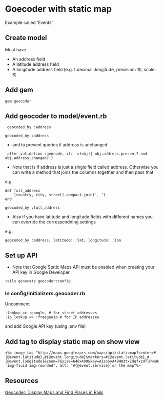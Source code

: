 # Goecoder with static map 

Example called 'Events'

## Create model
Must have 
* An address field
* A latitude address field
* A longitude address field (e.g. t.decimal :longitude, precision: 10, scale: 6)

## Add gem

```gem geocoder```

## Add geocoder to model/event.rb

``` geocoded_by :address```

``` geocoded_by :address ```

* and to prevent queries if address is unchanged

``` after_validation :geocode, if: ->(obj){ obj.address.present? and obj.address_changed? }```

* Note that is if address is just a single field called address.
Otherwise you can write a method that joins the columns together and then pass that

e.g.
```
def full_address
    [country, city, street].compact.join(‘, ‘)
end

geocoded_by :full_address

```

* Also if you have latitude and longitude fields with different names you can override the correspondning settings 

e.g.

```geocoded_by :address, latitude: :lat, longitude: :lon```


## Set up API
* Note that Google Static Maps API must be enabled when creating your API key in Google Developer

```rails generate geocoder:config```

### In config/initializers.geocoder.rb

Uncomment 
```
:lookup => :google, # for street addresses
:ip_lookup => :freegeoip # for IP addresses
```
and add Google API key (using .env file)


## Add tag to display static map on show view

```
<%= image_tag "http://maps.googleapis.com/maps/api/staticmap?center=#{@event.latitude},#{@event.longitude}&markers=#{@event.latitude},#{@event.longitude}&zoom=7&size=640x400&key=AIzaSyA4BHW3txEdqfxzdTlPwaHsYRSZbfeIcd8",class: 'img-fluid img-rounded', alt: "#{@event.service} on the map"%>
```


## Resources
[Geocoder: Display Maps and Find Places in Rails](https://www.sitepoint.com/geocoder-display-maps-and-find-places-in-rails/)